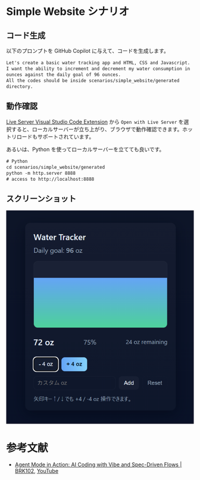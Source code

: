 # Simple Website シナリオ

## コード生成

以下のプロンプトを GitHub Copilot に与えて、コードを生成します。

```text
Let's create a basic water tracking app and HTML, CSS and Javascript. I want the ability to increment and decrement my water consumption in ounces against the daily goal of 96 ounces.
All the codes should be inside scenarios/simple_website/generated directory.
```

## 動作確認

[Live Server Visual Studio Code Extension](https://marketplace.visualstudio.com/items?itemName=ritwickdey.LiveServer) から `Open with Live Server` を選択すると、ローカルサーバーが立ち上がり、ブラウザで動作確認できます。ホットリロードもサポートされています。

あるいは、Python を使ってローカルサーバーを立てても良いです。

```shell
# Python
cd scenarios/simple_website/generated
python -m http.server 8888
# access to http://localhost:8888
```

## スクリーンショット

![screenshot](./screenshot.png)

# 参考文献

- [Agent Mode in Action: AI Coding with Vibe and Spec-Driven Flows | BRK102](https://build.microsoft.com/en-US/sessions/BRK102?source=sessions), [YouTube](https://www.youtube.com/watch?v=1DlNVROQ6DI)
